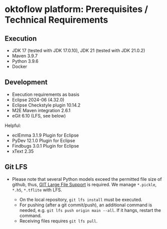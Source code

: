 # oktoflow platform: Prerequisites / Technical Requirements

## Execution

- JDK 17 (tested with JDK 17.0.10), JDK 21 (tested with JDK 21.0.2)
- Maven 3.9.7
- Python 3.9.6
- Docker

## Development

- Execution requirements as basis
- Eclipse 2024-06 (4.32.0)
- Eclipse Checkstyle plugin 10.14.2
- M2E Maven integration 2.6.1
- eGit 6.10 (LFS, see below)

Helpful:
- eclEmma 3.1.9 Plugin for Eclipse
- PyDev 12.1.0 Plugin for Eclipse
- Findbugs 3.0.1 Plugin for Eclipse
- xText 2.35

## Git LFS

* Please note that several Python models exceed the permitted file size of github, thus, [GIT Large File Support](https://git-lfs.com/) is required. We manage ``*.pickle``, ``*.h5``, ``*.tflite`` with LFS. 

  * On the local repository, ``git lfs install`` must be executed. 
  * For pushing (after a git commit/push), an additional command is needed, e.g. ``git lfs push origin main --all``. If it hangs, restart the command. 
  * Receiving files requires ``git lfs pull``.

